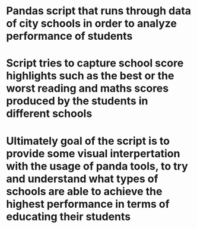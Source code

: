 
# Pandas script that runs through data of city schools in order to analyze performance of students 
# Script tries to capture school score highlights such as the best or the worst reading and maths scores produced by the students in different schools
# Ultimately goal of the script is to provide some visual interpertation with the usage of panda tools, to try and understand what types of schools are able to achieve the highest performance in terms of educating their students
